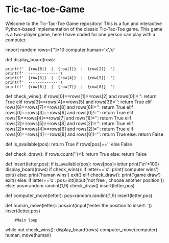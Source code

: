 # Tic-tac-toe-Game

Welcome to the Tic-Tac-Toe Game repository! This is a fun and interactive Python-based implementation of the classic Tic-Tac-Toe game.
This game is a two-player game, here I have coded for one person can play with a computer. 


import random
rows=['']*10
computer,human='x','o'

def display_board(row):
    
    print(f'  {row[0]}  |  {row[1]}  |  {row[2]}  ')
    print(f'  -------------')
    print(f'  {row[3]}  |  {row[4]}  |  {row[5]}  ')
    print(f'  -------------')
    print(f'  {row[6]}  |  {row[7]}  |  {row[8]}  ')

def check_wins():
    if rows[0]==rows[1]==rows[2] and rows[0]!='':
        return True
    elif rows[3]==rows[4]==rows[5] and rows[3]!='':
        return True
    elif rows[6]==rows[7]==rows[8] and rows[6]!='':
        return True
    elif rows[0]==rows[3]==rows[6] and rows[0]!='':
        return True
    elif rows[1]==rows[4]==rows[7] and rows[1]!='':
        return True
    elif rows[2]==rows[5]==rows[8] and rows[2]!='':
        return True
    elif rows[2]==rows[4]==rows[6] and rows[2]!='':
        return True
    elif rows[0]==rows[4]==rows[8] and rows[0]!='':
        return True
    else:
        return False

def is_available(pos):
    return True if rows[pos]=='' else False
        
def check_draw():
    if rows.count('')<1:
        return True
    else:
        return False


def insert(letter,pos):
    if is_available(pos):
        rows[pos]=letter
        print('\n'*100)
        display_board(rows)
        if check_wins():
            if letter=='x':
                print('computer wins')
                exit()
            else:
                print('human wins')
                exit()
        elif check_draw():
            print('game draw')
            exit()
    else:
        if letter=='o':
            pos=int(input('not free , choose another position'))
        else:
            pos=random.randint(1,9)
        check_draw()
        insert(letter,pos)

def computer_move(letter):
    pos=random.randint(1,9)
    insert(letter,pos)

def human_move(letter):
    pos=int(input('enter the position to insert:  '))
    insert(letter,pos)
    
        #Main loop

while not check_wins():
    display_board(rows)
    computer_move(computer)
    human_move(human)


